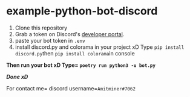 # example-python-bot-discord 
1. Clone this repository 
2. Grab a token on Discord's [developer portal](https://discord.com/developers/applications).
3. paste your bot token in ```.env```
4. install discord.py and colorama in your project xD
Type ```pip install discord.py```then 
```pip install colorama```in console
 
**Then run your bot xD
Type=
```poetry run python3 -u bot.py```**
 
***Done xD***
 
For contact me= discord username=```Amitminer#7062```
